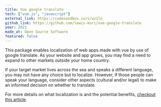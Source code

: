 ```yaml
---
title: Vue google translate
tech: ["vue.js", "javascript"]
external_link: https://codesandbox.io/s/wz1ln
github_link: https://github.com/lewis-kori/vue-google-translate
year: 2021
made_at: Open Source Software
featured: false
---
```


This package enables localization of web apps made with vue by use of google translate. As your website and app grows, you may find a need to expand to other markets outside your home country.

If your target market lives across the sea and speaks a different language, you may not have any choice but to localize. However, if those people can speak your language, consider other aspects (cultural and/or legal) to make an informed decision on whether to translate.

For more details on what localization is and the potential benefits, [checkout this article](https://alistapart.com/article/do-you-need-to-localize-your-website/).
